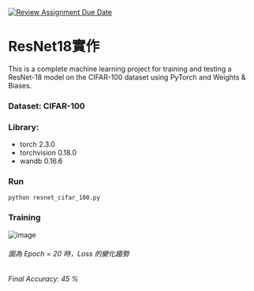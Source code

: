 [![Review Assignment Due Date](https://classroom.github.com/assets/deadline-readme-button-24ddc0f5d75046c5622901739e7c5dd533143b0c8e959d652212380cedb1ea36.svg)](https://classroom.github.com/a/9e_U2VEe)

# ResNet18實作
This is a complete machine learning project for training and testing a ResNet-18 model on the CIFAR-100 dataset using PyTorch and Weights & Biases.

### Dataset: CIFAR-100
### Library:
* torch 2.3.0
* torchvision 0.18.0
* wandb 0.16.6

### Run
```
python resnet_cifar_100.py
```

### Training
![image](https://github.com/mvclab-ntust-course/homework1-wsl5300/blob/main/ResNet18.png)
###### 圖為 Epoch = 20 時，Loss 的變化趨勢
###### Final Accuracy: 45 %
